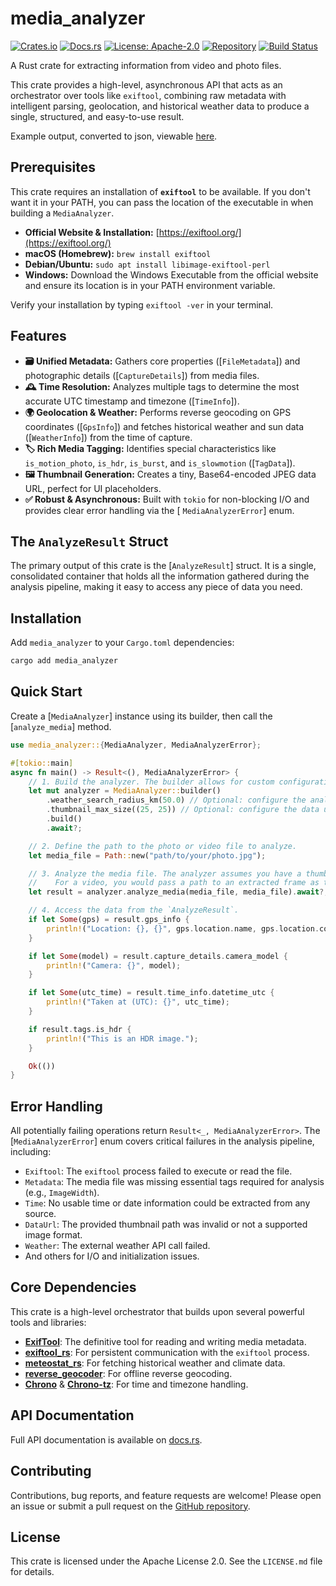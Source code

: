 # media_analyzer

[![Crates.io](https://img.shields.io/crates/v/media_analyzer.svg)](https://crates.io/crates/media_analyzer)
[![Docs.rs](https://docs.rs/media_analyzer/badge.svg)](https://docs.rs/media_analyzer)
[![License: Apache-2.0](https://img.shields.io/badge/license-Apache--2.0-blue.svg)](LICENSE.md)
[![Repository](https://img.shields.io/badge/GitHub-Repo-blue)](https://github.com/RuurdBijlsma/media_analyzer_rs)
[![Build Status](https://github.com/RuurdBijlsma/media_analyzer_rs/actions/workflows/ci.yml/badge.svg)](https://github.com/RuurdBijlsma/media_analyzer_rs/actions/workflows/ci.yml)

A Rust crate for extracting information from video and photo files.

This crate provides a high-level, asynchronous API that acts as an orchestrator over tools like `exiftool`, combining
raw metadata with intelligent parsing, geolocation, and historical weather data to produce a single, structured, and
easy-to-use result.

Example output, converted to json,
viewable [here](https://raw.githubusercontent.com/RuurdBijlsma/media_analyzer_rs/refs/heads/main/.github/example_output/example_output.json).

## Prerequisites

This crate requires an installation of **`exiftool`** to be available. If you don't want it in your PATH, you can pass
the location of the executable in when building a `MediaAnalyzer`.

* **Official Website & Installation:** [https://exiftool.org/](https://exiftool.org/)
* **macOS (Homebrew):** `brew install exiftool`
* **Debian/Ubuntu:** `sudo apt install libimage-exiftool-perl`
* **Windows:** Download the Windows Executable from the official website and ensure its location is in your PATH
  environment variable.

Verify your installation by typing `exiftool -ver` in your terminal.

## Features

* **🗃️ Unified Metadata:** Gathers core properties ([`FileMetadata`]) and photographic details ([`CaptureDetails`]) from
  media files.
* **🕰️ Time Resolution:** Analyzes multiple tags to determine the most accurate UTC timestamp and
  timezone ([`TimeInfo`]).
* **🌍 Geolocation & Weather:** Performs reverse geocoding on GPS coordinates ([`GpsInfo`]) and fetches historical
  weather and sun data ([`WeatherInfo`]) from the time of capture.
* **🏷️ Rich Media Tagging:** Identifies special characteristics like `is_motion_photo`, `is_hdr`, `is_burst`, and
  `is_slowmotion` ([`TagData`]).
* **🖼️ Thumbnail Generation:** Creates a tiny, Base64-encoded JPEG data URL, perfect for UI placeholders.
* **✅ Robust & Asynchronous:** Built with `tokio` for non-blocking I/O and provides clear error handling via the [
  `MediaAnalyzerError`] enum.

## The `AnalyzeResult` Struct

The primary output of this crate is the [`AnalyzeResult`] struct. It is a single, consolidated container that holds all
the information gathered during the analysis pipeline, making it easy to access any piece of data you need.

## Installation

Add `media_analyzer` to your `Cargo.toml` dependencies:

```bash
cargo add media_analyzer
```

## Quick Start

Create a [`MediaAnalyzer`] instance using its builder, then call the [`analyze_media`] method.

```rust
use media_analyzer::{MediaAnalyzer, MediaAnalyzerError};

#[tokio::main]
async fn main() -> Result<(), MediaAnalyzerError> {
    // 1. Build the analyzer. The builder allows for custom configuration.
    let mut analyzer = MediaAnalyzer::builder()
        .weather_search_radius_km(50.0) // Optional: configure the analyzer
        .thumbnail_max_size((25, 25)) // Optional: configure the data url size
        .build()
        .await?;

    // 2. Define the path to the photo or video file to analyze.
    let media_file = Path::new("path/to/your/photo.jpg");

    // 3. Analyze the media file. The analyzer assumes you have a thumbnail. For a photo, the file itself can serve as the thumbnail.
    //    For a video, you would pass a path to an extracted frame as the second argument.
    let result = analyzer.analyze_media(media_file, media_file).await?;

    // 4. Access the data from the `AnalyzeResult`.
    if let Some(gps) = result.gps_info {
        println!("Location: {}, {}", gps.location.name, gps.location.country_code);
    }

    if let Some(model) = result.capture_details.camera_model {
        println!("Camera: {}", model);
    }

    if let Some(utc_time) = result.time_info.datetime_utc {
        println!("Taken at (UTC): {}", utc_time);
    }

    if result.tags.is_hdr {
        println!("This is an HDR image.");
    }

    Ok(())
}
```

## Error Handling

All potentially failing operations return `Result<_, MediaAnalyzerError>`. The [`MediaAnalyzerError`] enum covers
critical failures in the analysis pipeline, including:

* `Exiftool`: The `exiftool` process failed to execute or read the file.
* `Metadata`: The media file was missing essential tags required for analysis (e.g., `ImageWidth`).
* `Time`: No usable time or date information could be extracted from any source.
* `DataUrl`: The provided thumbnail path was invalid or not a supported image format.
* `Weather`: The external weather API call failed.
* And others for I/O and initialization issues.

## Core Dependencies

This crate is a high-level orchestrator that builds upon several powerful tools and libraries:

* **[ExifTool](https://exiftool.org/)**: The definitive tool for reading and writing media metadata.
* **[exiftool_rs](https://crates.io/crates/exiftool)**: For persistent communication with the `exiftool` process.
* **[meteostat_rs](https://crates.io/crates/meteostat)**: For fetching historical weather and climate data.
* **[reverse_geocoder](https://crates.io/crates/reverse_geocoder)**: For offline reverse geocoding.
* **[Chrono](https://crates.io/crates/chrono)** & **[Chrono-tz](https://crates.io/crates/chrono-tz)**: For time and
  timezone handling.

## API Documentation

Full API documentation is available on [docs.rs](https://docs.rs/media_analyzer).

## Contributing

Contributions, bug reports, and feature requests are welcome! Please open an issue or submit a pull request on
the [GitHub repository](https://github.com/RuurdBijlsma/media_analyzer_rs).

## License

This crate is licensed under the Apache License 2.0. See the `LICENSE.md` file for details.